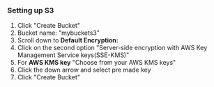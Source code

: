 ### Setting up S3


1. Click "Create Bucket"
2. Bucket name: "mybuckets3"<!--example-->
3. Scroll down to **Default Encryption:**
4. Click on the second option "Server-side encryption with AWS Key Management Service keys(SSE-KMS)"
5. For **AWS KMS key** "Choose from your AWS KMS keys"
6. Click the down arrow and select pre made key
7. Click "Create Bucket"

<!-- This is to back up files
8. Click name on the bucket
9. Click Objects
10. Click upload
11. File is small leave on standard
12. Scroll down to server-side encryption
13. Click Specify an encryption key
14. upload
15. Get a file that is a little bigger I used alpine linux 
16. Open the bucket again 
17. Upload the "Alpine Linux"
18. Click on Properties 
19. Click Zone-1A20. Upload
20. See results next week
This is to back up files-->

<!--#### Lifecycle Rules
1. Click on Management 
2. Click "Create lifecycle rule"
3. Lifecycle rule name: "Move to Glacier"
4. Under Choose a rule scope "Apply to all objects in the bucket"
5. Scroll down to Lifecycle rule actions
6. Click "Transition current versions of objects between storages classes"
7. Scroll down to Transition current versions of objects between storages classes
8. Under Days after object creation: 1
9. Create rule
Large file will move to glacier-->

<!--#### Static website on Amazon S3
1. (google)[https://docs.aws.amazon.com/AmazonS3/latest/userguide/HostingWebsiteOnS3Setup.html] 
2. Open a Route 53 tab
3. Click Create record
4. Name: S3-test
5. Value: 1.1.1.1
6. Click create record 
7. Make a S3 tab
8. Create a bucket
9. **Make the name the same as your record we just created:** S3-test
10. Scroll down to "Block Public Access Settings for this bucket"
11. Uncheck/Unblock
12. Check I understand
13. Leave everything the same, and create bucket
14. Now go to CSUN Canvas
15. Go to CIT270 LAB
16. Click on files
17. Download S3Website.zip
18. Un-zip file
19. Upload the files content to are new bucket
20. Now click on properties
21. Scroll down to Static website hosting
22. Click enable
23. Under index document: index.html
24. Save changes
25. Now go to permissions
26. Scroll down to bucket policy
27. Click edit
28. Paste the code below
```
{
    "Version": "2012-10-17",
    "Statement": [
        {
            "Sid": "PublicReadGetObject",
            "Effect": "Allow",
            "Principal": "*",
            "Action": [
                "s3:GetObject"
            ],
            "Resource": [
                "arn:aws:s3:::Bucket-Name/*"
            ]
        }
    ]
}
```
29. Save changes
30. Website should be up
## Before you leave start your database and then stop it so you don't get charged all week
> End of class 9/28/2024
<!--Note replace Bucket-Name with your name-->